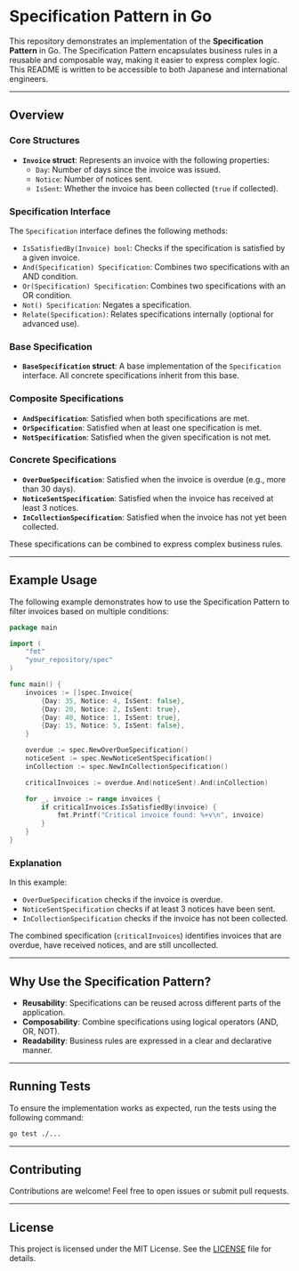 # Specification Pattern in Go

This repository demonstrates an implementation of the **Specification Pattern** in Go. The Specification Pattern encapsulates business rules in a reusable and composable way, making it easier to express complex logic. This README is written to be accessible to both Japanese and international engineers.

---

## Overview

### Core Structures

- **`Invoice` struct**: Represents an invoice with the following properties:
  - `Day`: Number of days since the invoice was issued.
  - `Notice`: Number of notices sent.
  - `IsSent`: Whether the invoice has been collected (`true` if collected).

### Specification Interface

The `Specification` interface defines the following methods:

- `IsSatisfiedBy(Invoice) bool`: Checks if the specification is satisfied by a given invoice.
- `And(Specification) Specification`: Combines two specifications with an AND condition.
- `Or(Specification) Specification`: Combines two specifications with an OR condition.
- `Not() Specification`: Negates a specification.
- `Relate(Specification)`: Relates specifications internally (optional for advanced use).

### Base Specification

- **`BaseSpecification` struct**: A base implementation of the `Specification` interface. All concrete specifications inherit from this base.

### Composite Specifications

- **`AndSpecification`**: Satisfied when both specifications are met.
- **`OrSpecification`**: Satisfied when at least one specification is met.
- **`NotSpecification`**: Satisfied when the given specification is not met.

### Concrete Specifications

- **`OverDueSpecification`**: Satisfied when the invoice is overdue (e.g., more than 30 days).
- **`NoticeSentSpecification`**: Satisfied when the invoice has received at least 3 notices.
- **`InCollectionSpecification`**: Satisfied when the invoice has not yet been collected.

These specifications can be combined to express complex business rules.

---

## Example Usage

The following example demonstrates how to use the Specification Pattern to filter invoices based on multiple conditions:

```go
package main

import (
	"fmt"
	"your_repository/spec"
)

func main() {
	invoices := []spec.Invoice{
		{Day: 35, Notice: 4, IsSent: false},
		{Day: 20, Notice: 2, IsSent: true},
		{Day: 40, Notice: 1, IsSent: true},
		{Day: 15, Notice: 5, IsSent: false},
	}

	overdue := spec.NewOverDueSpecification()
	noticeSent := spec.NewNoticeSentSpecification()
	inCollection := spec.NewInCollectionSpecification()

	criticalInvoices := overdue.And(noticeSent).And(inCollection)

	for _, invoice := range invoices {
		if criticalInvoices.IsSatisfiedBy(invoice) {
			fmt.Printf("Critical invoice found: %+v\n", invoice)
		}
	}
}
```

### Explanation

In this example:
- `OverDueSpecification` checks if the invoice is overdue.
- `NoticeSentSpecification` checks if at least 3 notices have been sent.
- `InCollectionSpecification` checks if the invoice has not been collected.

The combined specification (`criticalInvoices`) identifies invoices that are overdue, have received notices, and are still uncollected.

---

## Why Use the Specification Pattern?

- **Reusability**: Specifications can be reused across different parts of the application.
- **Composability**: Combine specifications using logical operators (AND, OR, NOT).
- **Readability**: Business rules are expressed in a clear and declarative manner.

---

## Running Tests

To ensure the implementation works as expected, run the tests using the following command:

```bash
go test ./...
```

---

## Contributing

Contributions are welcome! Feel free to open issues or submit pull requests.

---

## License

This project is licensed under the MIT License. See the [LICENSE](LICENSE) file for details.



